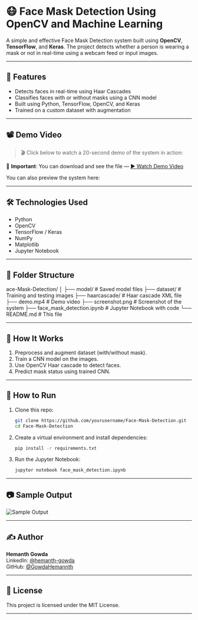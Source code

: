 # 😷 Face Mask Detection Using OpenCV and Machine Learning

A simple and effective Face Mask Detection system built using **OpenCV**, **TensorFlow**, and **Keras**. The project detects whether a person is wearing a mask or not in real-time using a webcam feed or input images.

---

## 📌 Features

- Detects faces in real-time using Haar Cascades
- Classifies faces with or without masks using a CNN model
- Built using Python, TensorFlow, OpenCV, and Keras
- Trained on a custom dataset with augmentation

---

## 📽️ Demo Video

> 🎬 Click below to watch a 20-second demo of the system in action:

📌 **Important**: You can download and see the file — [▶️ Watch Demo Video](demo.mp4.mp4)


You can also preview the system here:



---

## 🛠️ Technologies Used

- Python
- OpenCV
- TensorFlow / Keras
- NumPy
- Matplotlib
- Jupyter Notebook

---

## 📁 Folder Structure
ace-Mask-Detection/
│
├── model/ # Saved model files
├── dataset/ # Training and testing images
├── haarcascade/ # Haar cascade XML file
├── demo.mp4 # Demo video
├── screenshot.png # Screenshot of the system
├── face_mask_detection.ipynb # Jupyter Notebook with code
└── README.md # This file


---

## 🧠 How It Works

1. Preprocess and augment dataset (with/without mask).
2. Train a CNN model on the images.
3. Use OpenCV Haar cascade to detect faces.
4. Predict mask status using trained CNN.

---

## 🚀 How to Run

1. Clone this repo:
    ```bash
    git clone https://github.com/yourusername/Face-Mask-Detection.git
    cd Face-Mask-Detection
    ```

2. Create a virtual environment and install dependencies:
    ```bash
    pip install -r requirements.txt
    ```

3. Run the Jupyter Notebook:
    ```bash
    jupyter notebook face_mask_detection.ipynb
    ```

---

## 📷 Sample Output

![Sample Output](screenshot.png)

---

## ✍️ Author

**Hemanth Gowda**  
LinkedIn: [@hemanth-gowda](https://www.linkedin.com/in/hemanth-gowda-987782323/)  
GitHub: [@GowdaHemannth](https://github.com/GowdaHemannth)

---

## 📄 License

This project is licensed under the MIT License.

---



